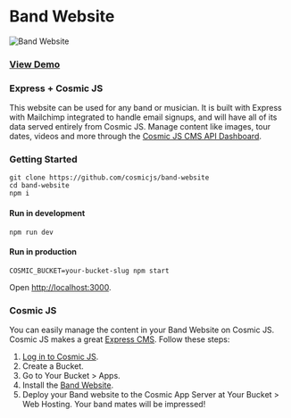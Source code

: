 # Band Website
![Band Website](https://cosmicjs.com/uploads/d25aa9d0-b406-11e7-8e44-07c8c7ded69b-band-website.png)
### [View Demo](https://cosmicjs.com/apps/band-website/demo)
### Express + Cosmic JS
This website can be used for any band or musician.  It is built with Express with Mailchimp integrated to handle email signups, and will have all of its data served entirely from Cosmic JS.  Manage content like images, tour dates, videos and more through the [Cosmic JS CMS API Dashboard](https://cosmicjs.com).
### Getting Started
```
git clone https://github.com/cosmicjs/band-website
cd band-website
npm i
```
#### Run in development
```
npm run dev
```
#### Run in production
```
COSMIC_BUCKET=your-bucket-slug npm start
```
Open [http://localhost:3000](http://localhost:3000).

### Cosmic JS
You can easily manage the content in your Band Website on Cosmic JS.  Cosmic JS makes a great [Express CMS](https://cosmicjs.com/knowledge-base/nodejs-cms).  Follow these steps:

1. [Log in to Cosmic JS](https://cosmicjs.com).
2. Create a Bucket.
3. Go to Your Bucket > Apps.
4. Install the [Band Website](https://cosmicjs.com/apps/band-website).
5. Deploy your Band website to the Cosmic App Server at Your Bucket > Web Hosting.  Your band mates will be impressed!
